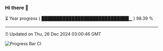 ### Hi there 👋

⏳ Year progress { █████████████████████████████▁ } 98.39 %

---

⏰ Updated on Thu, 26 Dec 2024 03:00:46 GMT

![Progress Bar CI](https://github.com/IshwaranRudhara/GIT-ACTION/workflows/Progress%20Bar%20CI/badge.svg)
